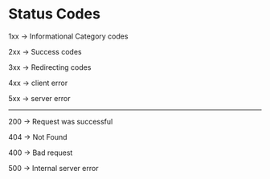 # Status Codes

1xx → Informational Category codes

2xx → Success codes

3xx → Redirecting codes

4xx → client error

5xx → server error

***

200 → Request was successful

404 → Not Found

400 → Bad request

500 → Internal server error
